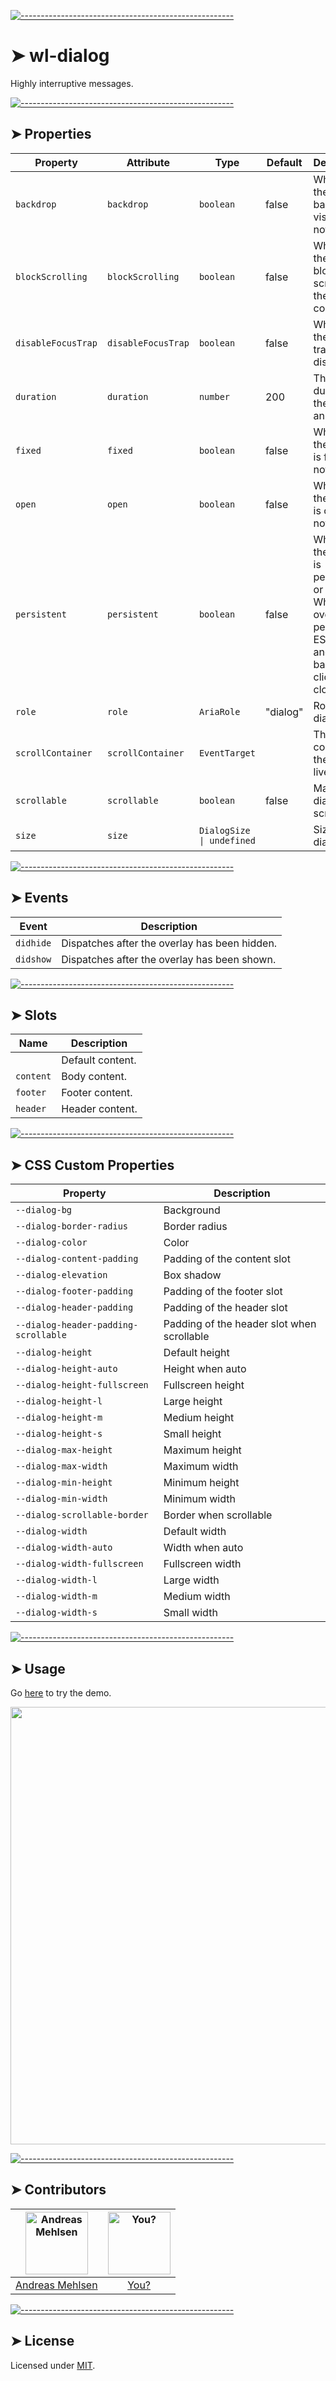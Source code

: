 
[![-----------------------------------------------------](https://raw.githubusercontent.com/andreasbm/readme/master/assets/lines/colored.png)](#wl-dialog)

# ➤ wl-dialog

Highly interruptive messages.


[![-----------------------------------------------------](https://raw.githubusercontent.com/andreasbm/readme/master/assets/lines/colored.png)](#properties)

## ➤ Properties

| Property           | Attribute          | Type                      | Default  | Description                                      |
|--------------------|--------------------|---------------------------|----------|--------------------------------------------------|
| `backdrop`         | `backdrop`         | `boolean`                 | false    | Whether the backdrop is visible or not.          |
| `blockScrolling`   | `blockScrolling`   | `boolean`                 | false    | Whether the overlay blocks the scrolling on the scroll container. |
| `disableFocusTrap` | `disableFocusTrap` | `boolean`                 | false    | Whether the focus trap be disabled.              |
| `duration`         | `duration`         | `number`                  | 200      | The duration of the animations.                  |
| `fixed`            | `fixed`            | `boolean`                 | false    | Whether the overlay is fixed or not.             |
| `open`             | `open`             | `boolean`                 | false    | Whether the overlay is open or not.              |
| `persistent`       | `persistent`       | `boolean`                 | false    | Whether the overlay is persistent or not. When the overlay is persistent, ESCAPE and backdrop clicks won't close it. |
| `role`             | `role`             | `AriaRole`                | "dialog" | Role of the dialog.                              |
| `scrollContainer`  | `scrollContainer`  | `EventTarget`             |          | The container the overlay lives in.              |
| `scrollable`       | `scrollable`       | `boolean`                 | false    | Makes the dialog scrollable.                     |
| `size`             | `size`             | `DialogSize \| undefined` |          | Size of the dialog.                              |


[![-----------------------------------------------------](https://raw.githubusercontent.com/andreasbm/readme/master/assets/lines/colored.png)](#events)

## ➤ Events

| Event     | Description                                   |
|-----------|-----------------------------------------------|
| `didhide` | Dispatches after the overlay has been hidden. |
| `didshow` | Dispatches after the overlay has been shown.  |


[![-----------------------------------------------------](https://raw.githubusercontent.com/andreasbm/readme/master/assets/lines/colored.png)](#slots)

## ➤ Slots

| Name      | Description      |
|-----------|------------------|
|           | Default content. |
| `content` | Body content.    |
| `footer`  | Footer content.  |
| `header`  | Header content.  |


[![-----------------------------------------------------](https://raw.githubusercontent.com/andreasbm/readme/master/assets/lines/colored.png)](#css-custom-properties)

## ➤ CSS Custom Properties

| Property                             | Description                                |
|--------------------------------------|--------------------------------------------|
| `--dialog-bg`                        | Background                                 |
| `--dialog-border-radius`             | Border radius                              |
| `--dialog-color`                     | Color                                      |
| `--dialog-content-padding`           | Padding of the content slot                |
| `--dialog-elevation`                 | Box shadow                                 |
| `--dialog-footer-padding`            | Padding of the footer slot                 |
| `--dialog-header-padding`            | Padding of the header slot                 |
| `--dialog-header-padding-scrollable` | Padding of the header slot when scrollable |
| `--dialog-height`                    | Default height                             |
| `--dialog-height-auto`               | Height when auto                           |
| `--dialog-height-fullscreen`         | Fullscreen height                          |
| `--dialog-height-l`                  | Large height                               |
| `--dialog-height-m`                  | Medium height                              |
| `--dialog-height-s`                  | Small height                               |
| `--dialog-max-height`                | Maximum height                             |
| `--dialog-max-width`                 | Maximum width                              |
| `--dialog-min-height`                | Minimum height                             |
| `--dialog-min-width`                 | Minimum width                              |
| `--dialog-scrollable-border`         | Border when scrollable                     |
| `--dialog-width`                     | Default width                              |
| `--dialog-width-auto`                | Width when auto                            |
| `--dialog-width-fullscreen`          | Fullscreen width                           |
| `--dialog-width-l`                   | Large width                                |
| `--dialog-width-m`                   | Medium width                               |
| `--dialog-width-s`                   | Small width                                |



[![-----------------------------------------------------](https://raw.githubusercontent.com/andreasbm/readme/master/assets/lines/colored.png)](#usage)

## ➤ Usage

Go [here](https://weightless.dev/elements/dialog) to try the demo.

<a href="https://weightless.dev/elements/dialog" align="center">
  <img src="https://raw.githubusercontent.com/andreasbm/elements/master/screenshots/wl-dialog.png" width="700" />
</a>


[![-----------------------------------------------------](https://raw.githubusercontent.com/andreasbm/readme/master/assets/lines/colored.png)](#contributors)

## ➤ Contributors
	

| [<img alt="Andreas Mehlsen" src="https://avatars1.githubusercontent.com/u/6267397?s=460&v=4" width="100">](https://twitter.com/andreasmehlsen) | [<img alt="You?" src="https://joeschmoe.io/api/v1/random" width="100">](https://github.com/andreasbm/weightless/blob/master/CONTRIBUTING.md) |
|:--------------------------------------------------:|:--------------------------------------------------:|
| [Andreas Mehlsen](https://twitter.com/andreasmehlsen) | [You?](https://github.com/andreasbm/weightless/blob/master/CONTRIBUTING.md) |


[![-----------------------------------------------------](https://raw.githubusercontent.com/andreasbm/readme/master/assets/lines/colored.png)](#license)

## ➤ License
	
Licensed under [MIT](https://opensource.org/licenses/MIT).
